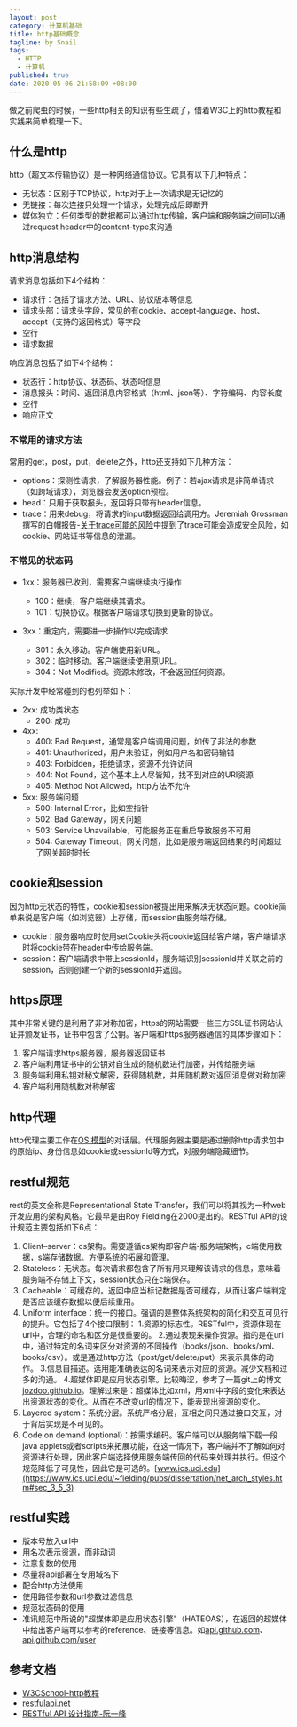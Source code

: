 ```yaml
---
layout: post
category: 计算机基础
title: http基础概念
tagline: by Snail
tags: 
  - HTTP
  - 计算机
published: true
date: 2020-05-06 21:58:09 +08:00
---	
```

做之前爬虫的时候，一些http相关的知识有些生疏了，借着W3C上的http教程和实践来简单梳理一下。
<!--more-->

## 什么是http
http（超文本传输协议）是一种网络通信协议。它具有以下几种特点：
- 无状态：区别于TCP协议，http对于上一次请求是无记忆的
- 无链接：每次连接只处理一个请求，处理完成后即断开
- 媒体独立：任何类型的数据都可以通过http传输，客户端和服务端之间可以通过request header中的content-type来沟通

## http消息结构
请求消息包括如下4个结构：
- 请求行：包括了请求方法、URL、协议版本等信息
- 请求头部：请求头字段，常见的有cookie、accept-language、host、accept（支持的返回格式）等字段
- 空行
- 请求数据

响应消息包括了如下4个结构：
- 状态行：http协议、状态码、状态吗信息
- 消息报头：时间、返回消息内容格式（html、json等）、字符编码、内容长度
- 空行
- 响应正文

### 不常用的请求方法
常用的get，post，put，delete之外，http还支持如下几种方法：
- options：探测性请求，了解服务器性能。例子：若ajax请求是非简单请求（如跨域请求），浏览器会发送option预检。
- head：只用于获取报头，返回将只带有header信息。
- trace：用来debug，将请求的input数据返回给调用方。Jeremiah Grossman撰写的白帽报告-[关于trace可能的风险](https://www.cgisecurity.com/whitehat-mirror/WH-WhitePaper_XST_ebook.pdf)中提到了trace可能会造成安全风险，如cookie、网站证书等信息的泄漏。

### 不常见的状态码
- 1xx：服务器已收到，需要客户端继续执行操作
    - 100：继续，客户端继续其请求。
    - 101：切换协议。根据客户端请求切换到更新的协议。
    
- 3xx：重定向，需要进一步操作以完成请求
    - 301：永久移动。客户端使用新URL。
    - 302：临时移动。客户端继续使用原URL。
    - 304：Not Modified。资源未修改，不会返回任何资源。

实际开发中经常碰到的也列举如下：
- 2xx: 成功类状态
    - 200: 成功
- 4xx: 
    - 400: Bad Request，通常是客户端调用问题，如传了非法的参数
    - 401: Unauthorized，用户未验证，例如用户名和密码输错
    - 403: Forbidden，拒绝请求，资源不允许访问 
    - 404: Not Found，这个基本上人尽皆知，找不到对应的URI资源
    - 405: Method Not Allowed，http方法不允许
- 5xx: 服务端问题
    - 500: Internal Error，比如空指针
    - 502: Bad Gateway，网关问题
    - 503: Service Unavailable，可能服务正在重启导致服务不可用
    - 504: Gateway Timeout，网关问题，比如是服务端返回结果的时间超过了网关超时时长

## cookie和session
因为http无状态的特性，cookie和session被提出用来解决无状态问题。cookie简单来说是客户端（如浏览器）上存储，而session由服务端存储。
- cookie：服务器响应时使用setCookie头将cookie返回给客户端，客户端请求时将cookie带在header中传给服务端。
- session：客户端请求中带上sessionId，服务端识别sessionId并关联之前的session，否则创建一个新的sessionId并返回。

## https原理
其中非常关键的是利用了非对称加密，https的网站需要一些三方SSL证书网站认证并颁发证书，证书中包含了公钥。客户端和https服务器通信的具体步骤如下：
1. 客户端请求https服务器，服务器返回证书
2. 客户端利用证书中的公钥对自生成的随机数进行加密，并传给服务端
3. 服务端利用私钥对秘文解密，获得随机数，并用随机数对返回消息做对称加密
4. 客户端利用随机数对称解密

## http代理
http代理主要工作在[OSI模型](https://baike.baidu.com/item/OSI%E6%A8%A1%E5%9E%8B)的对话层。代理服务器主要是通过删除http请求包中的原始ip、身份信息如cookie或sessionId等方式，对服务端隐藏细节。

## restful规范
rest的英文全称是Representational State Transfer，我们可以将其视为一种web开发应用的架构风格。它最早是由Roy Fielding在2000提出的。RESTful API的设计规范主要包括如下6点：
1. Client–server：cs架构。需要遵循cs架构即客户端-服务端架构，c端使用数据，s端存储数据。方便系统的拓展和管理。
2. Stateless：无状态。每次请求都包含了所有用来理解该请求的信息，意味着服务端不存储上下文，session状态只在c端保存。
3. Cacheable：可缓存的。返回中应当标记数据是否可缓存，从而让客户端判定是否应该缓存数据以便后续重用。
4. Uniform interface：统一的接口。强调的是整体系统架构的简化和交互可见行的提升。它包括了4个接口限制：
    1.资源的标志性。RESTful中，资源体现在url中，合理的命名和区分是很重要的。
    2.通过表现来操作资源。指的是在uri中，通过特定的名词来区分对资源的不同操作（books/json、books/xml、books/csv）。或是通过http方法（post/get/delete/put）来表示具体的动作。
    3.信息自描述。选用能准确表达的名词来表示对应的资源。减少文档和过多的沟通。
    4.超媒体即是应用状态引擎。比较晦涩，参考了一篇git上的博文[jozdoo.github.io](https://jozdoo.github.io/rest/2016/09/22/REST-HATEOAS.html)。理解过来是：超媒体比如xml，用xml中字段的变化来表达出资源状态的变化。从而在不改变url的情况下，能表现出资源的变化。
5. Layered system：系统分层。系统严格分层，互相之间只通过接口交互，对于背后实现是不可见的。
6. Code on demand (optional)：按需求编码。客户端可以从服务端下载一段java applets或者scripts来拓展功能，在这一情况下，客户端并不了解如何对资源进行处理，因此客户端选择使用服务端传回的代码来处理并执行。但这个规范降低了可见性，因此它是可选的。[www.ics.uci.edu](https://www.ics.uci.edu/~fielding/pubs/dissertation/net_arch_styles.htm#sec_3_5_3)

## restful实践
- 版本号放入url中
- 用名次表示资源，而非动词
- 注意复数的使用
- 尽量将api部署在专用域名下
- 配合http方法使用
- 使用路径参数和url参数过滤信息
- 规范状态码的使用
- 准讯规范中所说的"超媒体即是应用状态引擎"（HATEOAS），在返回的超媒体中给出客户端可以参考的reference、链接等信息。如[api.github.com](api.github.com)、[api.github.com/user](api.github.com/user)

## 参考文档
- [W3CSchool-http教程](https://www.w3cschool.cn/http)
- [restfulapi.net](https://restfulapi.net/)
- [RESTful API 设计指南-阮一峰](http://www.ruanyifeng.com/blog/2014/05/restful_api.html)